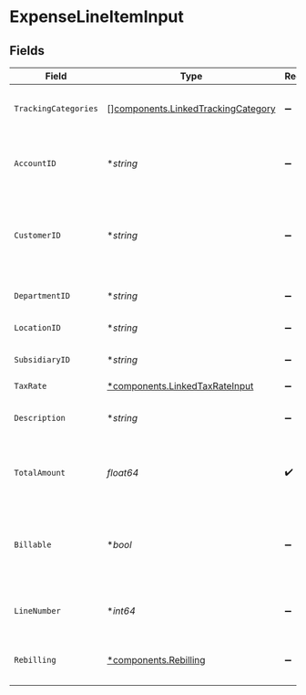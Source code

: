 # ExpenseLineItemInput


## Fields

| Field                                                                                    | Type                                                                                     | Required                                                                                 | Description                                                                              | Example                                                                                  |
| ---------------------------------------------------------------------------------------- | ---------------------------------------------------------------------------------------- | ---------------------------------------------------------------------------------------- | ---------------------------------------------------------------------------------------- | ---------------------------------------------------------------------------------------- |
| `TrackingCategories`                                                                     | [][components.LinkedTrackingCategory](../../models/components/linkedtrackingcategory.md) | :heavy_minus_sign:                                                                       | A list of linked tracking categories.                                                    |                                                                                          |
| `AccountID`                                                                              | **string*                                                                                | :heavy_minus_sign:                                                                       | The unique identifier for the ledger account.                                            | 123456                                                                                   |
| `CustomerID`                                                                             | **string*                                                                                | :heavy_minus_sign:                                                                       | The ID of the customer this expense item is linked to.                                   | 12345                                                                                    |
| `DepartmentID`                                                                           | **string*                                                                                | :heavy_minus_sign:                                                                       | The ID of the department                                                                 | 12345                                                                                    |
| `LocationID`                                                                             | **string*                                                                                | :heavy_minus_sign:                                                                       | The ID of the location                                                                   | 12345                                                                                    |
| `SubsidiaryID`                                                                           | **string*                                                                                | :heavy_minus_sign:                                                                       | The ID of the subsidiary                                                                 | 12345                                                                                    |
| `TaxRate`                                                                                | [*components.LinkedTaxRateInput](../../models/components/linkedtaxrateinput.md)          | :heavy_minus_sign:                                                                       | N/A                                                                                      |                                                                                          |
| `Description`                                                                            | **string*                                                                                | :heavy_minus_sign:                                                                       | The expense line item description                                                        | Travel US.                                                                               |
| `TotalAmount`                                                                            | *float64*                                                                                | :heavy_check_mark:                                                                       | The total amount of the expense line item.                                               | 275                                                                                      |
| `Billable`                                                                               | **bool*                                                                                  | :heavy_minus_sign:                                                                       | Boolean that indicates if the line item is billable or not.                              | true                                                                                     |
| `LineNumber`                                                                             | **int64*                                                                                 | :heavy_minus_sign:                                                                       | Line number of the resource                                                              | 1                                                                                        |
| `Rebilling`                                                                              | [*components.Rebilling](../../models/components/rebilling.md)                            | :heavy_minus_sign:                                                                       | Rebilling metadata for this line item.                                                   |                                                                                          |